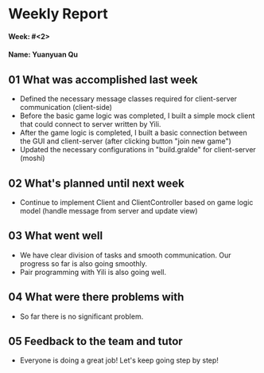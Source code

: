 # Weekly Report

#### Week: #<2>
#### Name: Yuanyuan Qu

## 01 What was accomplished last week
- Defined the necessary message classes required for client-server communication (client-side)
- Before the basic game logic was completed, I built a simple mock client that could connect to server written by Yili.
- After the game logic is completed, I built a basic connection between the GUI and client-server (after clicking button "join new game")
- Updated the necessary configurations in "build.gralde" for client-server (moshi)

## 02 What's planned until next week
- Continue to implement Client and ClientController based on game logic model (handle message from server and update view)

## 03 What went well
- We have clear division of tasks and smooth communication. Our progress so far is also going smoothly.
- Pair programming with Yili is also going well.

## 04 What were there problems with
- So far there is no significant problem.

## 05 Feedback to the team and tutor
- Everyone is doing a great job! Let's keep going step by step!
